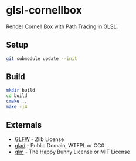 # glsl-cornellbox

Render Cornell Box with Path Tracing in GLSL.

## Setup

```sh
git submodule update --init
```

## Build

```sh
mkdir build
cd build
cmake ..
make -j4
```

## Externals

* [GLFW](https://github.com/glfw/glfw) - Zlib License
* [glad](https://github.com/Dav1dde/glad) - Public Domain, WTFPL or CC0
* [glm](https://github.com/g-truc/glm) - The Happy Bunny License or MIT License
